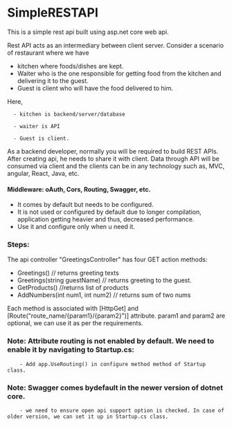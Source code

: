 # SimpleRESTAPI

This is a simple rest api built using asp.net core web api.

Rest API acts as an intermediary between client server.
Consider a scenario of restaurant where we have
- kitchen where foods/dishes are kept.
- Waiter who is the one responsible for getting food from the kitchen and delivering it to the guest.
- Guest is client who will have the food delivered to him.

Here, 
      
      - kitchen is backend/server/database
      
      - waiter is API
      
      - Guest is client.
      
 As a backend developer, normally you will be required to build REST APIs.
 After creating api, he needs to share it with client.
 Data through API will be consumed via client and the clients can be in any technology such as, MVC, angular, React, Java, etc.
 
 #### Middleware: oAuth, Cors, Routing, Swagger, etc.
- It comes by default but needs to be configured.
- It is not used or configured by default due to longer compilation, application getting heavier and thus, decreased performance.
- Use it and configure only when u need it.
  
### Steps:
The api controller "GreetingsController" has four GET action methods:

- Greetings() // returns greeting texts
- Greetings(string guestName)  // returns greeting to the guest.
- GetProducts() //returns list of products
- AddNumbers(int num1, int num2) // returns sum of two nums
 
 Each method is associated with [HttpGet] and [Route("route_name/{param1}/{param2}")] attribute.
 param1 and param2 are optional, we can use it as per the requirements.
 
 ### Note: Attribute routing is not enabled by default. We need to enable it by navigating to Startup.cs:
        
        - Add app.UseRouting() in configure method method of Startup class.
 
### Note: Swagger comes bydefault in the newer version of dotnet core.
        
        - we need to ensure open api support option is checked. In case of older version, we can set it up in Startup.cs class.
        

 
